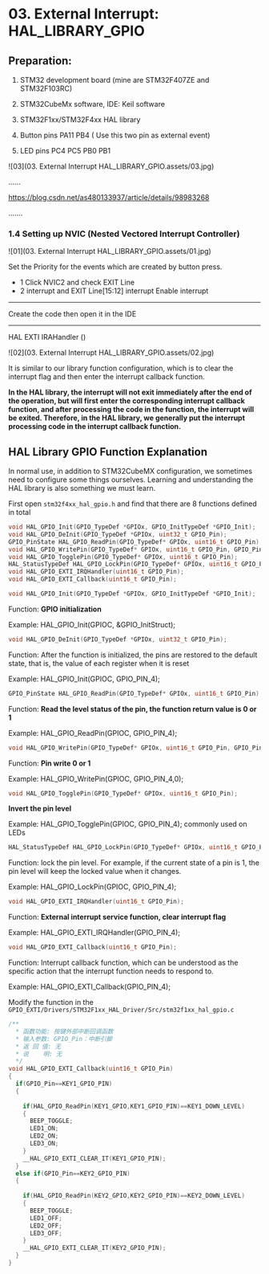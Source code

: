 # 03. External Interrupt: HAL_LIBRARY_GPIO



## Preparation:

1. STM32 development board (mine are STM32F407ZE and STM32F103RC)

2. STM32CubeMx software, IDE: Keil software

3. STM32F1xx/STM32F4xx HAL library  

4. Button pins PA11 PB4   ( Use this two pin as external event)

5. LED pins PC4 PC5 PB0 PB1

![03](03. External Interrupt HAL_LIBRARY_GPIO.assets/03.jpg)

......

https://blog.csdn.net/as480133937/article/details/98983268

.......

### 1.4 Setting up NVIC (Nested Vectored Interrupt Controller)

![01](03. External Interrupt HAL_LIBRARY_GPIO.assets/01.jpg)

Set the Priority for the events which are created by button press.

- 1 Click NVIC2 and check EXIT Line
- 2 interrupt and EXIT Line[15:12] interrupt Enable interrupt



--------------------

Create the code then open it in the IDE

-------------------

HAL EXTI IRAHandler ()

![02](03. External Interrupt HAL_LIBRARY_GPIO.assets/02.jpg)

It is similar to our library function configuration, which is to clear the interrupt flag and then enter the interrupt callback function.

**In the HAL library, the interrupt will not exit immediately after the end of the operation, but will first enter the corresponding interrupt callback function, and after processing the code in the function, the interrupt will be exited. Therefore, in the HAL library, we generally put the interrupt processing code in the interrupt callback function.**

## HAL Library GPIO Function Explanation

In normal use, in addition to STM32CubeMX configuration, we sometimes need to configure some things ourselves. Learning and understanding the HAL library is also something we must learn.

First open `stm32f4xx_hal_gpio.h` and find that there are 8 functions defined in total

```c
void HAL_GPIO_Init(GPIO_TypeDef *GPIOx, GPIO_InitTypeDef *GPIO_Init);
void HAL_GPIO_DeInit(GPIO_TypeDef *GPIOx, uint32_t GPIO_Pin);
GPIO_PinState HAL_GPIO_ReadPin(GPIO_TypeDef* GPIOx, uint16_t GPIO_Pin);
void HAL_GPIO_WritePin(GPIO_TypeDef* GPIOx, uint16_t GPIO_Pin, GPIO_PinState PinState);
void HAL_GPIO_TogglePin(GPIO_TypeDef* GPIOx, uint16_t GPIO_Pin);
HAL_StatusTypeDef HAL_GPIO_LockPin(GPIO_TypeDef* GPIOx, uint16_t GPIO_Pin);
void HAL_GPIO_EXTI_IRQHandler(uint16_t GPIO_Pin);
void HAL_GPIO_EXTI_Callback(uint16_t GPIO_Pin);
```

```c
void HAL_GPIO_Init(GPIO_TypeDef *GPIOx, GPIO_InitTypeDef *GPIO_Init);
```

Function: **GPIO initialization**

Example: HAL_GPIO_Init(GPIOC, &GPIO_InitStruct);

```c
void HAL_GPIO_DeInit(GPIO_TypeDef *GPIOx, uint32_t GPIO_Pin);
```

Function: After the function is initialized, the pins are restored to the default state, that is, the value of each register when it is reset

Example: HAL_GPIO_Init(GPIOC, GPIO_PIN_4);

```c
GPIO_PinState HAL_GPIO_ReadPin(GPIO_TypeDef* GPIOx, uint16_t GPIO_Pin);
```

Function: **Read the level status of the pin, the function return value is 0 or 1**

Example: HAL_GPIO_ReadPin(GPIOC, GPIO_PIN_4);

```c
void HAL_GPIO_WritePin(GPIO_TypeDef* GPIOx, uint16_t GPIO_Pin, GPIO_PinState PinState);
```

Function: **Pin write 0 or 1**

Example: HAL_GPIO_WritePin(GPIOC, GPIO_PIN_4,0);

```c
void HAL_GPIO_TogglePin(GPIO_TypeDef* GPIOx, uint16_t GPIO_Pin);
```

**Invert the pin level**  

Example: HAL_GPIO_TogglePin(GPIOC, GPIO_PIN_4); commonly used on LEDs

```c
HAL_StatusTypeDef HAL_GPIO_LockPin(GPIO_TypeDef* GPIOx, uint16_t GPIO_Pin);
```

Function: lock the pin level. For example, if the current state of a pin is 1, the pin level will keep the locked value when it changes.

Example: HAL_GPIO_LockPin(GPIOC, GPIO_PIN_4);    

```c
void HAL_GPIO_EXTI_IRQHandler(uint16_t GPIO_Pin);
```

Function: **External interrupt service function, clear interrupt flag**

Example: HAL_GPIO_EXTI_IRQHandler(GPIO_PIN_4);  

```c
void HAL_GPIO_EXTI_Callback(uint16_t GPIO_Pin);
```

Function:  Interrupt callback function, which can be understood as the specific action that the interrupt function needs to respond to.

Example: HAL_GPIO_EXTI_Callback(GPIO_PIN_4);  



Modify the function in the `GPIO_EXTI/Drivers/STM32F1xx_HAL_Driver/Src/stm32f1xx_hal_gpio.c`

```c
/**
  * 函数功能: 按键外部中断回调函数
  * 输入参数: GPIO_Pin：中断引脚
  * 返 回 值: 无
  * 说    明: 无
  */
void HAL_GPIO_EXTI_Callback(uint16_t GPIO_Pin)
{
  if(GPIO_Pin==KEY1_GPIO_PIN)
  {
  
    if(HAL_GPIO_ReadPin(KEY1_GPIO,KEY1_GPIO_PIN)==KEY1_DOWN_LEVEL)
    {
      BEEP_TOGGLE;
      LED1_ON;
      LED2_ON;
      LED3_ON;
    }
    __HAL_GPIO_EXTI_CLEAR_IT(KEY1_GPIO_PIN);
  }
  else if(GPIO_Pin==KEY2_GPIO_PIN)
  {
 
    if(HAL_GPIO_ReadPin(KEY2_GPIO,KEY2_GPIO_PIN)==KEY2_DOWN_LEVEL)
    {
      BEEP_TOGGLE;
      LED1_OFF;
      LED2_OFF;
      LED3_OFF;
    }
    __HAL_GPIO_EXTI_CLEAR_IT(KEY2_GPIO_PIN);
  }
}
```


